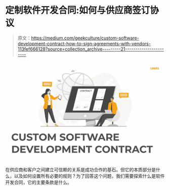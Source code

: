 # 定制软件开发合同:如何与供应商签订协议

> 原文：<https://medium.com/geekculture/custom-software-development-contract-how-to-sign-agreements-with-vendors-113fef666128?source=collection_archive---------21----------------------->

![](img/c363095345188570a65c4c6212334a6b.png)

在供应商和客户之间建立可信赖的关系是成功合作的基石。但它的本质部分是什么，以及如何设置所有必要的规则？为了回答这个问题，我们需要探索什么是软件开发合同，它的主要条款是什么。